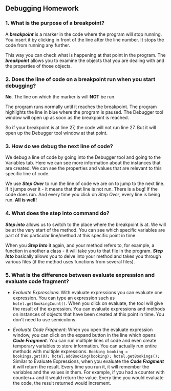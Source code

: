 ## Debugging Homework

### 1. What is the purpose of a breakpoint?

A **_breakpoint_** is a marker in the code where the program will stop running. You insert it by clicking in front of the line after the line number. It stops the code from running any further.

This way you can check what is happening at that point in the program. The **_breakpoint_** allows you to examine the objects that you are dealing with and the properties of those objects.


### 2. Does the line of code on a breakpoint run when you start debugging?

**No**. The line on which the marker is will **NOT** be run.

The program runs normally until it reaches the breakpoint. The program highlights the line in blue where the program is paused. The Debugger tool window will open up as soon as the breakpoint is reached.

So if your breakpoint is at line 27, the code will not run line 27. But it will open up the Debugger tool window at that point.

### 3. How do we debug the next line of code?

We debug a line of code by going into the Debugger tool and going to the Variables tab. Here we can see more information about the instances that are created. We can see the properties and values that are relevant to this specific line of code.

We use **_Step Over_** to run the line of code we are on to jump to the next line. If it jumps over it - it means that that line is not run. There is a bug! If the code does run. And every time you click on *Step Over*, every line is being run. **All is well!**


### 4. What does the step into command do?

**_Step into_** allows us to switch to the place where the breakpoint is at. We will be at the very start of the method. You can see which specific variables are part of this particular line/method at this specific point in time.

When you **_Step Into_** it again, and your method refers to, for example, a function in another a class - it will take you to that file in the program. **_Step Into_** basically allows you to delve into your method and takes you through various files (if the method uses functions from several files).


### 5. What is the difference between evaluate expression and evaluate code fragment?

- *Evaluate Expressions*: With evaluate expressions you can evaluate one expression. You can type an expression such as
`hotel.getBookingCount()`. When you click on evaluate, the tool will give the result of the expression. You can evaluate expressions and methods on instances of objects that have been created at this point in time. You don't need to use semicolons.

- *Evaluate Code Fragment*: When you open the evaluate expression window, you can click on the expand button in the line which opens **_Code Fragment_**.
You can run multiple lines of code and even create temporary variables to store information. You can actually run entire methods with multiple expressions.
`Booking booking = bookings.get(0);
hotel.addBooking(booking);
hotel.getBookings();`
Similar to Evaluate Expressions, when you evaluate the **_Code Fragment_** it will return the result. Every time you run it, it will remember the variables and the values in them. For example, if you had a counter with counter++ and it would return the value. Every time you would evaluate the code, the result returned would increment.
